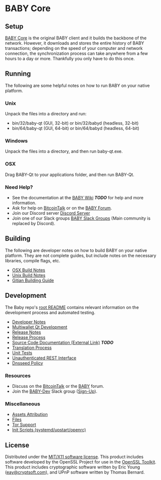 BABY Core
=====================

Setup
---------------------
[BABY Core](http://baby.org/wallet) is the original BABY client and it builds the backbone of the network. However, it downloads and stores the entire history of BABY transactions; depending on the speed of your computer and network connection, the synchronization process can take anywhere from a few hours to a day or more. Thankfully you only have to do this once.

Running
---------------------
The following are some helpful notes on how to run BABY on your native platform.

### Unix

Unpack the files into a directory and run:

- bin/32/baby-qt (GUI, 32-bit) or bin/32/babyd (headless, 32-bit)
- bin/64/baby-qt (GUI, 64-bit) or bin/64/babyd (headless, 64-bit)

### Windows

Unpack the files into a directory, and then run baby-qt.exe.

### OSX

Drag BABY-Qt to your applications folder, and then run BABY-Qt.

### Need Help?

* See the documentation at the [BABY Wiki](https://en.bitcoin.it/wiki/Main_Page) ***TODO***
for help and more information.
* Ask for help on [BitcoinTalk](https://bitcointalk.org/index.php?topic=1262920.0) or on the [BABY Forum](http://forum.baby.org/).
* Join our Discord server [Discord Server](https://discord.baby.org)
* Join one of our Slack groups [BABY Slack Groups](https://baby.org/slack-logins/) (Main community is replaced by Discord).

Building
---------------------
The following are developer notes on how to build BABY on your native platform. They are not complete guides, but include notes on the necessary libraries, compile flags, etc.

- [OSX Build Notes](build-osx.md)
- [Unix Build Notes](build-unix.md)
- [Gitian Building Guide](gitian-building.md)

Development
---------------------
The Baby repo's [root README](https://github.com/BABY-Project/BABY/blob/master/README.md) contains relevant information on the development process and automated testing.

- [Developer Notes](developer-notes.md)
- [Multiwallet Qt Development](multiwallet-qt.md)
- [Release Notes](release-notes.md)
- [Release Process](release-process.md)
- [Source Code Documentation (External Link)](https://dev.visucore.com/bitcoin/doxygen/) ***TODO***
- [Translation Process](translation_process.md)
- [Unit Tests](unit-tests.md)
- [Unauthenticated REST Interface](REST-interface.md)
- [Dnsseed Policy](dnsseed-policy.md)

### Resources

* Discuss on the [BitcoinTalk](https://bitcointalk.org/index.php?topic=1262920.0) or the [BABY](http://forum.baby.org/) forum.
* Join the [BABY-Dev](https://baby-dev.slack.com/) Slack group ([Sign-Up](https://baby-dev.herokuapp.com/)).

### Miscellaneous
- [Assets Attribution](assets-attribution.md)
- [Files](files.md)
- [Tor Support](tor.md)
- [Init Scripts (systemd/upstart/openrc)](init.md)

License
---------------------
Distributed under the [MIT/X11 software license](http://www.opensource.org/licenses/mit-license.php).
This product includes software developed by the OpenSSL Project for use in the [OpenSSL Toolkit](https://www.openssl.org/). This product includes
cryptographic software written by Eric Young ([eay@cryptsoft.com](mailto:eay@cryptsoft.com)), and UPnP software written by Thomas Bernard.
